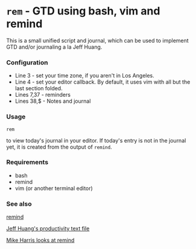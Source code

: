 # `rem` - GTD using bash, vim and remind

This is a small unified script and journal, which can be used to
implement GTD and/or journaling a la Jeff Huang.

### Configuration

* Line 3 - set your time zone, if you aren't in Los Angeles.
* Line 4 - set your editor callback. By default, it uses vim with all but the last section folded.
* Lines 7,37 - reminders
* Lines 38,$ - Notes and journal

### Usage

```
rem
```

to view today's journal in your editor. If today's entry is not in the journal yet,
it is created from the output of `remind`.

### Requirements

* bash
* remind
* vim (or another terminal editor)

### See also

[remind](https://dianne.skoll.ca/projects/remind/)

[Jeff Huang's productivity text file](https://jeffhuang.com/productivity_text_file/)

[Mike Harris looks at remind](http://www.43folders.com/2005/02/24/guest-mike-harris-looks-at-remind)
